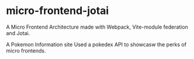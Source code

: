 # micro-frontend-jotai
A Micro Frontend Architecture made with Webpack, Vite-module federation and Jotai.


A Pokemon Information site
Used a pokedex API to showcasw the perks of micro frontends.
